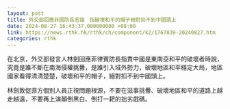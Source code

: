 ```yaml
---
layout: post
title: 外交部回應菲國防長言論　指破壞和平的帽子絕對扣不到中國頭上
date: 2024-08-27 16:43:37.000000000 +08:00
link: https://news.rthk.hk/rthk/ch/component/k2/1767839-20240827.htm
categories: rthk
---
```


在北京，外交部發言人林劍回應菲律賓防長指責中國是東南亞和平的破壞者時說，究竟是誰不斷在南海侵權挑釁，是誰引入域外勢力，破壞地區和平穩定大局，地區國家看得清清楚楚，破壞和平的帽子，絕對扣不到中國頭上。

林劍敦促菲方個別人員正視問題根源，不要在滋事挑釁、破壞地區和平的道路上越走越遠，不要再上演顛倒黑白、倒打一耙的拙劣戲碼。
